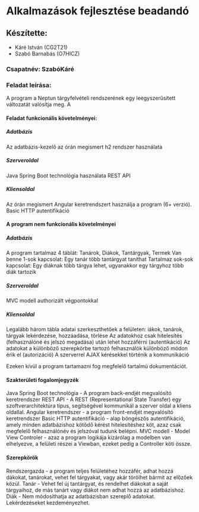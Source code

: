 # Alkalmazások fejlesztése beadandó
## Készítette:
- Káré István (CG2T21)
- Szabó Barnabás (O7HICZ)
### Csapatnév: SzabóKáré

### Feladat leírása:

A program a Neptun tárgyfelvételi rendszerének egy leegyszerűsített változatát valósítja meg. A 

#### Feladat funkcionális követelményei:
 ##### Adatbázis
 Az adatbázis-kezelő az órán megismert h2 rendszer használata
 
 ##### Szerveroldal
 Java Spring Boot technológia használata
 REST API
 
 ##### Kliensoldal
 Az órán megismert Angular keretrendszert használja a program (6+ verzió).
 Basic HTTP autentifikáció
 
#### A program nem funkcionális követelményei
 ##### Adatbázis
 A program tartalmaz 4 táblát: Tanárok, Diákok, Tantárgyak, Termek
 Van benne 1-sok kapcsolat: Egy tanár több tantárgyat taníthat
 Tartalmaz sok-sok kapcsolat: Egy diáknak több tárgya lehet, ugyanakkor egy tárgyhoz több diák tartozik
 
##### Szerveroldal
 MVC modell
 authorizált végpontokkal
 
##### Kliensoldal 
 Legalább három tábla adatai szerkeszthetőek a felületen: iákok, tanárok, tárgyak lekérdezése, hozzáadása, törlése
 Az adatokhoz csak hitelesítés (felhasználóné és jelszó megadása) után lehet hozzáférni (autentikáció)
 Az adatokat a különböző szerepkörbe tartozó felhasználók különböző módon érik el (autorizáció)
 A szerverrel AJAX kérésekkel történik a kommunikáció
 
 Ezeken kívül a program tartamazni fog megfelelő tartalmú dokumentációt.
 
 #### Szakterületi fogalomjegyzék
 Java Spring Boot technológia - A program back-endjét megvalósító keretrendszer
 REST API - A REST (Representational State Transfer) egy szoftverarchitektúra típus, segítségével kommunikál a szerver oldal a kliens oldallal.
 Angular keretrendszer - a program front-endjét megvalósító keretrendszer
 Basic HTTP autentifikáció - alap böngészős autentifikáció, amely minden adatbázishoz kötődő kérést hitelesítéshez köt, azaz csak megfelelő felhasználónév és jelszóval tudunk belépni.
 MVC modell - Model View Controler - azaz a program logikája kizárólag a modelben van elhelyezve, a felületi részei a Viewban, ezeket pedig a Controller köti össze.
 
 #### Szerepkörök
 
 Rendszergazda - a program teljes felületéhez hozzáfér, adhat hozzá dákokat, tanárokat, vehet fel tárgyakat, vagy akár törölhet bármit az előzőek közül.
 Tanár - Vehet fel új tantárgyat, és rendelhet diákokat a saját tárgyaihoz, de más tanárt vagy diákot nem adhat hozzá az adatbázishoz.
 Diák - Nem módosíthatja az adatbázisban szereplő adatokat. Lekérdezéseket kezdeményezhet.
 
